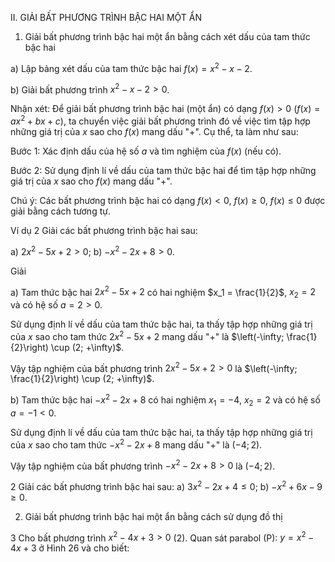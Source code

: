 II. GIẢI BẤT PHƯƠNG TRÌNH BẬC HAI MỘT ẨN

1. Giải bất phương trình bậc hai một ẩn bằng cách xét dấu của tam thức bậc hai

a) Lập bảng xét dấu của tam thức bậc hai $f(x) = x^2 - x - 2$.

b) Giải bất phương trình $x^2 - x - 2 > 0$.

Nhận xét: Để giải bất phương trình bậc hai (một ẩn) có dạng $f(x) > 0$ $(f(x) = ax^2 + bx + c)$, ta chuyển việc giải bất phương trình đó về việc tìm tập hợp những giá trị của $x$ sao cho $f(x)$ mang dấu "+". Cụ thể, ta làm như sau:

Bước 1: Xác định dấu của hệ số $a$ và tìm nghiệm của $f(x)$ (nếu có).

Bước 2: Sử dụng định lí về dấu của tam thức bậc hai để tìm tập hợp những giá trị của $x$ sao cho $f(x)$ mang dấu "+".

Chú ý: Các bất phương trình bậc hai có dạng $f(x) < 0$, $f(x) \geq 0$, $f(x) \leq 0$ được giải bằng cách tương tự.

Ví dụ 2 Giải các bất phương trình bậc hai sau:

a) $2x^2 - 5x + 2 > 0$;
b) $-x^2 - 2x + 8 > 0$.

Giải

a) Tam thức bậc hai $2x^2 - 5x + 2$ có hai nghiệm $x_1 = \frac{1}{2}$, $x_2 = 2$ và có hệ số $a = 2 > 0$.

Sử dụng định lí về dấu của tam thức bậc hai, ta thấy tập hợp những giá trị của $x$ sao cho tam thức $2x^2 - 5x + 2$ mang dấu "+" là $\left(-\infty; \frac{1}{2}\right) \cup (2; +\infty)$.

Vậy tập nghiệm của bất phương trình $2x^2 - 5x + 2 > 0$ là $\left(-\infty; \frac{1}{2}\right) \cup (2; +\infty)$.

b) Tam thức bậc hai $-x^2 - 2x + 8$ có hai nghiệm $x_1 = -4$, $x_2 = 2$ và có hệ số $a = -1 < 0$.

Sử dụng định lí về dấu của tam thức bậc hai, ta thấy tập hợp những giá trị của $x$ sao cho tam thức $-x^2 - 2x + 8$ mang dấu "+" là $(-4; 2)$.

Vậy tập nghiệm của bất phương trình $-x^2 - 2x + 8 > 0$ là $(-4; 2)$.

2 Giải các bất phương trình bậc hai sau:
a) $3x^2 - 2x + 4 \leq 0$;
b) $-x^2 + 6x - 9 \geq 0$.

2. Giải bất phương trình bậc hai một ẩn bằng cách sử dụng đồ thị

3 Cho bất phương trình $x^2 - 4x + 3 > 0$ (2).
Quan sát parabol (P): $y = x^2 - 4x + 3$ ở Hình 26 và cho biết: